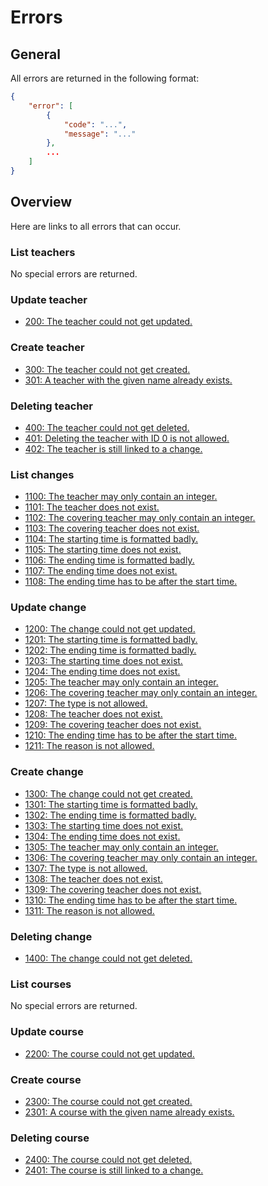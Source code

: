 # Errors

## General

All errors are returned in the following format:

```json
{
	"error": [
		{
			"code": "...",
			"message": "..."
		},
		...
	]
}
```
## Overview

Here are links to all errors that can occur.

### List teachers

No special errors are returned.

### Update teacher

* [200: The teacher could not get updated.](teachers/update.md#200-the-teacher-could-not-get-updated)

### Create teacher

* [300: The teacher could not get created.](teachers/create.md#300-the-teacher-could-not-get-created)
* [301: A teacher with the given name already exists.](teachers/create.md#301-a-teacher-with-the-given-name-already-exists)

### Deleting teacher

* [400: The teacher could not get deleted.](teachers/delete.md#400-the-teacher-could-not-get-deleted)
* [401: Deleting the teacher with ID 0 is not allowed.](teachers/delete.md#401-deleting-the-teacher-with-id-0-is-not-allowed)
* [402: The teacher is still linked to a change.](teachers/delete.md#402-the-teacher-is-still-linked-to-a-change)

### List changes

* [1100: The teacher may only contain an integer.](changes/list.md#11001102-the-covering-teacher-may-only-contain-an-integer)
* [1101: The teacher does not exist.](changes/list.md#11011103-the-covering-teacher-does-not-exist)
* [1102: The covering teacher may only contain an integer.](changes/list.md#11001102-the-covering-teacher-may-only-contain-an-integer)
* [1103: The covering teacher does not exist.](changes/list.md#11011103-the-covering-teacher-does-not-exist)
* [1104: The starting time is formatted badly.](changes/list.md#11041106-the-startingending-time-is-formatted-badly)
* [1105: The starting time does not exist.](changes/list.md#11051107-the-startingending-time-does-not-exist)
* [1106: The ending time is formatted badly.](changes/list.md#11041106-the-startingending-time-is-formatted-badly)
* [1107: The ending time does not exist.](changes/list.md#11051107-the-startingending-time-does-not-exist)
* [1108: The ending time has to be after the start time.](changes/list.md#1108-the-ending-time-has-to-be-after-the-start-time)

### Update change

* [1200: The change could not get updated.](changes/update.md#1200-the-change-could-not-get-updated)
* [1201: The starting time is formatted badly.](changes/update.md#12011202-the-startingending-time-is-formatted-badly)
* [1202: The ending time is formatted badly.](changes/update.md#12011202-the-startingending-time-is-formatted-badly)
* [1203: The starting time does not exist.](changes/update.md#12031204-the-startingending-time-does-not-exist)
* [1204: The ending time does not exist.](changes/update.md#12031204-the-startingending-time-does-not-exist)
* [1205: The teacher may only contain an integer.](changes/update.md#12051206-the-covering-teacher-may-only-contain-an-integer)
* [1206: The covering teacher may only contain an integer.](changes/update.md#12051206-the-covering-teacher-may-only-contain-an-integer)
* [1207: The type is not allowed.](changes/update.md#1207-the-type-is-not-allowed)
* [1208: The teacher does not exist.](changes/update.md#12081209-the-covering-teacher-does-not-exist)
* [1209: The covering teacher does not exist.](changes/update.md#12081209-the-covering-teacher-does-not-exist)
* [1210: The ending time has to be after the start time.](changes/update.md#1210-the-ending-time-has-to-be-after-the-start-time)
* [1211: The reason is not allowed.](changes/update.md#1211-the-reason-is-not-allowed)

### Create change

* [1300: The change could not get created.](changes/create.md#1300-the-change-could-not-get-created)
* [1301: The starting time is formatted badly.](changes/create.md#13011302-the-startingending-time-is-formatted-badly)
* [1302: The ending time is formatted badly.](changes/create.md#13011302-the-startingending-time-is-formatted-badly)
* [1303: The starting time does not exist.](changes/create.md#13031304-the-startingending-time-does-not-exist)
* [1304: The ending time does not exist.](changes/create.md#13031304-the-startingending-time-does-not-exist)
* [1305: The teacher may only contain an integer.](changes/create.md#13051306-the-covering-teacher-may-only-contain-an-integer)
* [1306: The covering teacher may only contain an integer.](changes/create.md#13051306-the-covering-teacher-may-only-contain-an-integer)
* [1307: The type is not allowed.](changes/create.md#1307-the-type-is-not-allowed)
* [1308: The teacher does not exist.](changes/create.md#13081309-the-covering-teacher-does-not-exist)
* [1309: The covering teacher does not exist.](changes/create.md#13081309-the-covering-teacher-does-not-exist)
* [1310: The ending time has to be after the start time.](changes/create.md#1310-the-ending-time-has-to-be-after-the-start-time)
* [1311: The reason is not allowed.](changes/create.md#1311-the-reason-is-not-allowed)

### Deleting change

* [1400: The change could not get deleted.](changes/delete.md#1400-the-change-could-not-get-deleted)

### List courses

No special errors are returned.

### Update course

* [2200: The course could not get updated.](courses/update.md#2200-the-course-could-not-get-updated)

### Create course

* [2300: The course could not get created.](courses/create.md#2300-the-course-could-not-get-created)
* [2301: A course with the given name already exists.](courses/create.md#2301-a-course-with-the-given-name-already-exists)

### Deleting course

* [2400: The course could not get deleted.](courses/delete.md#2400-the-course-could-not-get-deleted)
* [2401: The course is still linked to a change.](courses/delete.md#2401-the-course-is-still-linked-to-a-change)

